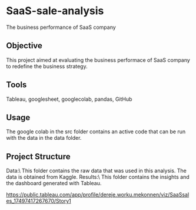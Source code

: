 # SaaS-sale-analysis
The business performance of SaaS company

## Objective
This project aimed at evaluating the business performace of SaaS company to redefine the business strategy.

## Tools
Tableau, googlesheet, googlecolab, pandas, GitHub 

## Usage
The google colab in the src folder contains an active code that can be run with the data in the data folder.

## Project Structure
Data:\ This folder contains the raw data that was used in this analysis. The data is obtained from Kaggle.
Results:\ This folder contains the insights and the dashboard generated with Tableau.

https://public.tableau.com/app/profile/dereje.worku.mekonnen/viz/SaaSsales_17497417267670/Story1

